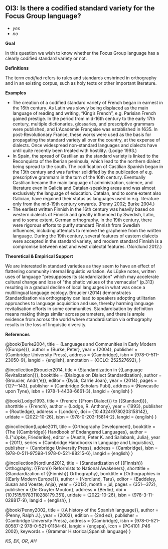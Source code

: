 
## OI3: Is there a codified standard variety for the Focus Group language?


- *yes*
- *no*

**Goal**

In this question we wish to know whether the Focus Group language has a clearly codified standard variety or not.



**Definitions**

The term *codified* refers to rules and standards enshrined in orthography and in an existing corpus, such as holy texts or other important literature.



**Examples**

- The creation of a codified standard variety of French began in earnest in the 16th century. As Latin was slowly being displaced as the main language of reading and writing, “King’s French”, e.g. Parisian French gained prestige. In the period from mid-16th century to the early 17th century, multiple dictionaries, glossaries, and prescriptive grammars were published, and L’Académie Française was established in 1635. In post-Revolutionary France, these works were used as the basis for propagating the standard variety all over the country, at the expense of dialects. Once widespread non-standard languages and dialects have until quite recently been treated with hostility. (Lodge 1993.)
- In Spain, the spread of Castilian as the standard variety is linked to the Reconquista of the Iberian peninsula, which lead to the northern dialect being spread to the south. The codification of Castilian Spanish began in the 13th century and was further solidified by the publication of e.g. prescriptive grammars in the turn of the 16th century. Eventually Castilian became the main language of administration, science, and literature even in Galicia and Catalan-speaking areas and was almost exclusively the language of education. Catalan, and to some extent also Galician, have regained their status as languages used in e.g. literature only from the mid-19th century onwards. (Penny 2002; Burke 2004.)
- The earliest written Finnish in the 16th century was heavily based on western dialects of Finnish and greatly influenced by Swedish, Latin, and to some extent, German orthography. In the 19th century, there were rigorous efforts to purify standard Finnish from Swedish influences, including attempts to remove the grapheme <d> from the written language. During the 19th century,  several features of eastern dialects were accepted in the standard variety, and modern standard Finnish is a compromise between east and west dialectal features. (Nordlund 2012.)




**Theoretical & Empirical Support**

We are interested in standard varieties as they seem to have an effect of flattening community internal linguistic variation. As Lüpke notes, written uses of language "presupposes its standardization" which may accelerate cultural change and loss of "the phatic values of the vernacular" (p.313) resulting in a gradual decline of local languages in what was once a multilingual language ecology. Broucier (2014) demonstrates Standardisation via orthography can lead to speakers adopting utilitarian approaches to language acquisition and use, thereby harming language revitalisation efforts in some communities. Standardisation by definition means making things similar across parameters, and there is ample evidence from across the world where standardisation via orthography results in the loss of linguistic diversity.


**References**

@book{Burke2004,
  title = {Languages and Communities in Early Modern {{Europe}}},
  author = {Burke, Peter},
  year = {2004},
  publisher = {Cambridge University Press},
  address = {Cambridge},
  isbn = {978-0-511-23050-9},
  langid = {english},
  annotation = {OCLC: 252527692},
 }

@incollection{Broucier2014,
  title = {Standardization in {{Language Revitalization}}},
  booktitle = {Dialogue on Dialect Standardization},
  author = {Broucier, Andr{\'e}},
  editor = {Dyck, Carrie Joan},
  year = {2014},
  pages = {127--143},
  publisher = {Cambridge Scholars Publ},
  address = {Newcastle upon Tyne},
  isbn = {978-1-4438-6661-3},
  langid = {english}
}

@book{Lodge1993,
  title = {French: {{From Dialect}} to {{Standard}}},
  shorttitle = {French},
  author = {Lodge, R. Anthony},
  year = {1993},
  publisher = {Routledge},
  address = {London},
  doi = {10.4324/9780203158142},
  urldate = {2022-10-26},
  isbn = {978-0-203-15814-2},
  langid = {english}
}

@incollection{Lupke2011,
  title = {Orthography Development},
  booktitle = {The {{Cambridge}} Handbook of Endangered Languages},
  author = {L{\"u}pke, Friederike},
  editor = {Austin, Peter K. and Sallabank, Julia},
  year = {2011},
  series = {Cambridge Handbooks in Language and Linguistics},
  publisher = {Cambridge University Press},
  address = {Cambridge},
  isbn = {978-0-511-97598-1 978-0-521-88215-6},
  langid = {english}
}

@incollection{Nordlund2012,
  title = {Standardization of {{Finnish}} Orthography: {{From}} Reformists to National Awakeners},
  shorttitle = {Standardization of {{Finnish}} Orthography},
  booktitle = {Orthographies in {{Early Modern Europe}}},
  author = {Nordlund, Taru},
  editor = {Baddeley, Susan and Voeste, Anja},
  year = {2012},
  month = jul,
  pages = {351--372},
  publisher = {De Gruyter Mouton},
  address = {Berlin},
  doi = {10.1515/9783110288179.351},
  urldate = {2022-10-26},
  isbn = {978-3-11-028817-9},
  langid = {english},
  }

@book{Penny2002,
  title = {{A history of the Spanish language}},
  author = {Penny, Ralph J.},
  year = {2002},
  edition = {2nd ed},
  publisher = {Cambridge University Press},
  address = {Cambridge},
  isbn = {978-0-521-80587-2 978-0-521-01184-6},
  langid = {engspa},
  lccn = {PC4101 .P46 2002},
  keywords = {Grammar Historical,Spanish language}
}




*KS*, *EK*, *OR*, *AH*
